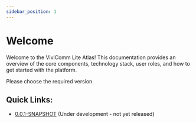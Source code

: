```yaml
---
sidebar_position: 1
---
```

# Welcome

Welcome to the ViviComm Lite Atlas! This documentation provides an overview of the core components, technology stack, user roles, and how to get started with the platform.

Please choose the required version.

## Quick Links:
- [0.0.1-SNAPSHOT](../versioned_docs/0.0.1-SNAPSHOT/index.md) (Under development - not yet released)


